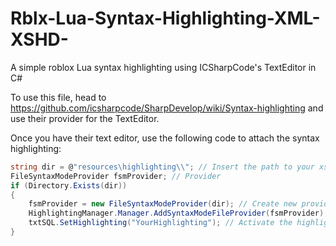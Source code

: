 # Rblx-Lua-Syntax-Highlighting-XML-XSHD-
A simple roblox Lua syntax highlighting using ICSharpCode's TextEditor in C#

To use this file, head to https://github.com/icsharpcode/SharpDevelop/wiki/Syntax-highlighting and use their provider for the TextEditor.

Once you have their text editor, use the following code to attach the syntax highlighting:

```cs
string dir = @"resources\highlighting\\"; // Insert the path to your xshd-files.
FileSyntaxModeProvider fsmProvider; // Provider
if (Directory.Exists(dir))
{
    fsmProvider = new FileSyntaxModeProvider(dir); // Create new provider with the highlighting directory.
    HighlightingManager.Manager.AddSyntaxModeFileProvider(fsmProvider); // Attach to the text editor.
    txtSQL.SetHighlighting("YourHighlighting"); // Activate the highlighting, use the name from the SyntaxDefinition node.
}
```
